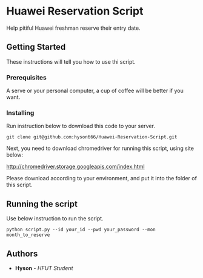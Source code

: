 # Huawei Reservation Script

Help pitiful Huawei freshman reserve their entry date.

## Getting Started

These instructions will tell you how to use thi script.

### Prerequisites

A serve or your personal computer, a cup of coffee will be better if you want.

### Installing

Run instruction below to download this code to your server.

```
git clone git@github.com:hyson666/Huawei-Reservation-Script.git
```


Next, you need to download chromedriver for running this script, using site below:

http://chromedriver.storage.googleapis.com/index.html

Please download according to your environment, and put it into the folder of this script.

## Running the script

Use below instruction to run the script.

```
python script.py --id your_id --pwd your_password --mon month_to_reserve
```

## Authors

* **Hyson** - *HFUT Student*

